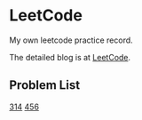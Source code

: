 # LeetCode

My own leetcode practice record.

The detailed blog is at [LeetCode](https://www.wolai.com/tony5t4rk/6dxxdnKmbu3rpFuKtFyGvj).

## Problem List

[314](https://github.com/Tony5t4rk/LeetCode/blob/master/daily/2021/03/2021-3-23(314).py) [456](https://github.com/Tony5t4rk/LeetCode/blob/master/daily/2021/03/2021-3-24(456).py) 